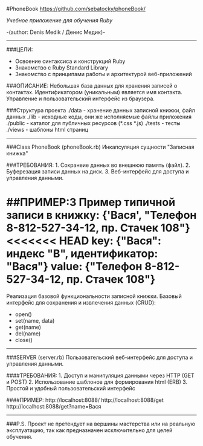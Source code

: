 #PhoneBook
 https://github.com/sebatocky/phoneBook/

*Учебное приложение для обучения Ruby*

-(author: Denis Medik / Денис Медик)-
- - -
###ЦЕЛИ:
* Освоение синтаксиса и конструкций Ruby
* Знакомство с Ruby Standard Library
* Знакомство с принципами работы и архитектурой веб-приложений


###ОПИСАНИЕ:
Небольшая база данных для хранения записей о контактах. Идентификатором (уникальным) является имя контакта. Управление и пользовательский интерфейс из браузера.

###Структура проекта
	./data  - хранение данных записной книжки, файл данных
	./lib   - исходные коды, они же исполняемые файлы приложения
	./public - каталог для публичных ресурсов (*.css *.js)
	./tests - тесты
	./views - шаблоны html страниц

- - -
###Class PhoneBook (phoneBook.rb)
Инкапсуляция сущности "Записная книжка"

###ТРЕБОВАНИЯ:
	1. Сохранеие данных во внешнюю память (файл).
	2. Буферезация записи данных на диск.
	3. Веб-интерфейс для доступа и управления данными.

##ПРИМЕР:3	Пример типичной записи в книжку: {'Вася', "Телефон 8-812-527-34-12, пр. Стачек 108"}
<<<<<<< HEAD
	key: {"Вася": индекс "В", идентификатор: "Вася"} value: {"Телефон 8-812-527-34-12, пр. Стачек 108"}
=======

Реализация базовой функциональности записной книжки. Базовый интерфейс для сохранения и извлечения данных (CRUD):
* open()
* set(name, data)
* get(name)
* del(name)
* close()
- - -

###SERVER (server.rb)
Пользовательский веб-интерфейс для доступа и управления данными.

####ТРЕБОВАНИЯ:
	1. Доступ и манипуляция данными через HTTP (GET и POST)
	2. Использование шаблонов для формирования html (ERB)
	3. Простой и удобный пользовательский интерфейс

####ПРИМЕР:
	http://localhost:8088/ 
	http://localhost:8088/get
	http://localhost:8088/get?name=Вася

- - -
###P.S.
Проект не претендует на вершины мастерства или на реальную эксплуатацию, так как предназначен исключительно для целей обучения.